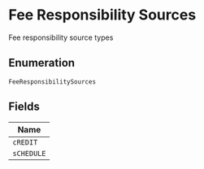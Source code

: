 
# Fee Responsibility Sources

Fee responsibility source types

## Enumeration

`FeeResponsibilitySources`

## Fields

| Name |
|  --- |
| `cREDIT` |
| `sCHEDULE` |

